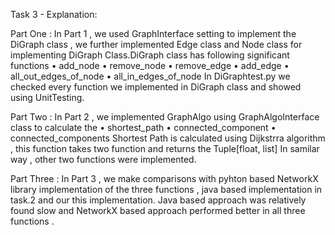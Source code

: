 Task 3  - Explanation:


Part One :
In Part 1 , we used GraphInterface setting to implement the DiGraph class , we further implemented Edge class and Node class for implementing DiGraph Class.DiGraph class has following significant functions
•	add_node
•	remove_node
•	remove_edge
•	add_edge
•	all_out_edges_of_node
•	all_in_edges_of_node
In DiGraphtest.py  we checked every function we implemented in DiGraph class and showed using UnitTesting. 

Part Two :
In Part 2 , we implemented GraphAlgo using GraphAlgoInterface class to calculate the 
•	shortest_path
•	connected_component
•	connected_components
Shortest Path is calculated using Dijkstrra algorithm , this function takes two function and returns the Tuple[float, list]
In samilar way , other two functions were implemented.

Part Three :
In Part 3 , we make comparisons with pyhton based NetworkX library implementation of the three functions , java based implementation in task.2 and our this implementation.
Java based approach was relatively found slow and NetworkX based approach performed better in all three functions .
